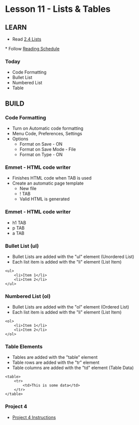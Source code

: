 # Lesson 11 - Lists & Tables
  
## LEARN  
        
* Read <a target="_blank" 
href="https://learn.zybooks.com/zybook/UNCOBACS200SeamanFall2021/chapter/2/section/4">
2.4 Lists
</a>
* Follow <a target="_blank" href="/course/bacs200/docs/ZybooksReading">Reading Schedule</a>


### Today
* Code Formatting
* Bullet List
* Numbered List
* Table



## BUILD

### Code Formatting
* Turn on Automatic code formatting
* Menu Code, Preferences, Settings
* Options
    * Format on Save - ON
    * Format on Save Mode - File
    * Format on Type - ON


### Emmet - HTML code writer
* Finishes HTML code when TAB is used
* Create an automatic page template
    *  New file
    * ! TAB
    * Valid HTML is generated


### Emmet - HTML code writer
* h1 TAB
* p TAB
* a TAB


### Bullet List (ul)
* Bullet Lists are added with the "ul" element (Unordered List)
* Each list item is added with the "li" element (List Item)

```
<ul>
    <li>Item 1</li>
    <li>Item 2</li>
</ul>
```


### Numbered List (ol)
* Bullet Lists are added with the "ol" element (Ordered List)
* Each list item is added with the "li" element (List Item)

```
<ol>
    <li>Item 1</li>
    <li>Item 2</li>
</ol>
```


### Table Elements

* Tables are added with the "table" element
* Table rows are added with the "tr" element
* Table columns are added with the "td" element (Table Data)

```
<table>
    <tr>
        <td>This is some data</td>
    </tr>
</table>
```


### Project 4
* [Project 4 Instructions](/course/bacs200/project/04)

